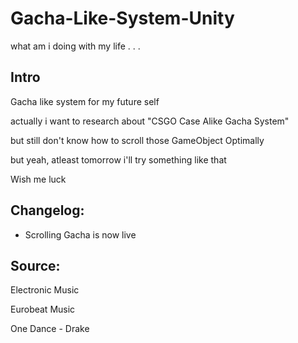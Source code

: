# Gacha-Like-System-Unity
what am i doing with my life . . .

## Intro
Gacha like system for my future self

actually i want to research about "CSGO Case Alike Gacha System"

but still don't know how to scroll those GameObject Optimally

but yeah, atleast tomorrow i'll try something like that

Wish me luck

## Changelog:
- Scrolling Gacha is now live

## Source:
Electronic Music

Eurobeat Music

One Dance - Drake